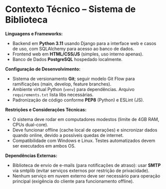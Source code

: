 # Contexto Técnico – Sistema de Biblioteca

**Linguagens e Frameworks:** 
- Backend em **Python 3.11** usando Django para a interface web e casos de uso, com SQLAlchemy para acesso ao banco de dados.
- Frontend web em **HTML/CSS/JS** (simples, uso interno apenas).
- Banco de Dados **PostgreSQL** hospedado localmente.

**Configuração de Desenvolvimento:**
- Sistema de versionamento **Git**; seguir modelo Git Flow para ramificações (main, develop, feature branches).
- Ambiente virtual Python (`venv`) para dependências. Arquivo `requirements.txt` lista libs necessárias.
- Padronização de código conforme **PEP8** (Python) e ESLint (JS).

**Restrições e Considerações Técnicas:**
- O sistema deve rodar em computadores modestos (limite de 4GB RAM, CPUs dual-core).
- Deve funcionar offline (cache local de operações) e sincronizar dados quando online, devido a possíveis quedas de internet.
- Compatibilidade com Windows e Linux. Testes automatizados devem ser executados em ambos OS.

**Dependências Externas:**
- Biblioteca de envio de e-mails (para notificações de atraso): usar **SMTP** via smtplib (evitar serviços externos por restrição de privacidade).
- Nenhum serviço em nuvem externo deve ser necessário para operação principal (exigência do cliente para funcionamento offline).
